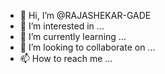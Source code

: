 - 👋 Hi, I’m @RAJASHEKAR-GADE
- 👀 I’m interested in ...
- 🌱 I’m currently learning ...
- 💞️ I’m looking to collaborate on ...
- 📫 How to reach me ...

<!---
RAJASHEKAR-GADE/RAJASHEKAR-GADE is a ✨ special ✨ repository because its `README.md` (this file) appears on your GitHub profile.
You can click the Preview link to take a look at your changes.
--->
